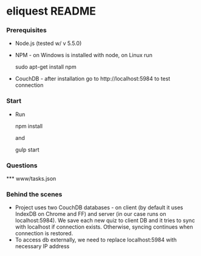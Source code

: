 # eliquest README

### Prerequisites

* Node.js (tested w/ v 5.5.0)
* NPM - on Windows is installed with node, on Linux run 

     sudo apt-get install npm

* CouchDB - after installation go to http://localhost:5984 to test connection

### Start

* Run

     npm install
      
  and
     
     gulp start
     
     
### Questions

*** www/tasks.json


### Behind the scenes

* Project uses two CouchDB databases - on client (by default it uses IndexDB on Chrome and FF) and server (in our case runs on localhost:5984). We save each new quiz to client DB and it tries 
to sync with localhost if connection exists. Otherwise, syncing continues when connection is restored.
* To access db externally, we need to replace localhost:5984 with necessary IP address